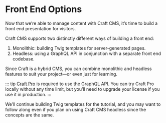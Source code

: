 # Front End Options

Now that we’re able to manage content with Craft CMS, it’s time to build a front end presentation for visitors.

Craft CMS supports two distinctly different ways of building a front end:

1. Monolithic: building Twig templates for server-generated pages.
2. Headless: using a GraphQL API in conjunction with a separate front end codebase.

Since Craft is a hybrid CMS, you can combine monolithic and headless features to suit your project—or even just for learning.

::: tip
[Craft Pro](https://craftcms.com/pricing) is required to use the GraphQL API. You can try Craft Pro locally without any time limit, but you’ll need to upgrade your license if you use it in production.
:::

We’ll continue building Twig templates for the tutorial, and you may want to follow along even if you plan on using Craft CMS headless since the concepts are the same.

